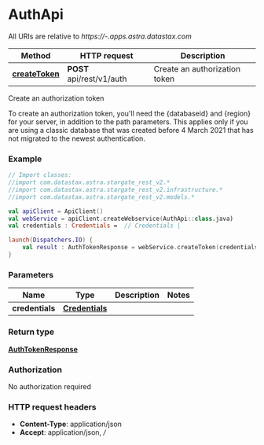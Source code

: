 # AuthApi

All URIs are relative to *https://-.apps.astra.datastax.com*

Method | HTTP request | Description
------------- | ------------- | -------------
[**createToken**](AuthApi.md#createToken) | **POST** api/rest/v1/auth | Create an authorization token



Create an authorization token

To create an authorization token, you&#39;ll need the {databaseid} and {region} for your server, in addition to the path parameters. This applies only if you are using a classic database that was created before 4 March 2021 that has not migrated to the newest authentication.

### Example
```kotlin
// Import classes:
//import com.datastax.astra.stargate_rest_v2.*
//import com.datastax.astra.stargate_rest_v2.infrastructure.*
//import com.datastax.astra.stargate_rest_v2.models.*

val apiClient = ApiClient()
val webService = apiClient.createWebservice(AuthApi::class.java)
val credentials : Credentials =  // Credentials | 

launch(Dispatchers.IO) {
    val result : AuthTokenResponse = webService.createToken(credentials)
}
```

### Parameters

Name | Type | Description  | Notes
------------- | ------------- | ------------- | -------------
 **credentials** | [**Credentials**](Credentials.md)|  |

### Return type

[**AuthTokenResponse**](AuthTokenResponse.md)

### Authorization

No authorization required

### HTTP request headers

 - **Content-Type**: application/json
 - **Accept**: application/json, */*

